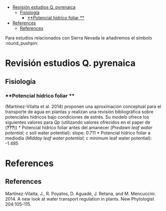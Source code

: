 -   [Revisión estudios Q. pyrenaica](#revision-estudios-q.-pyrenaica)
    -   [Fisiología](#fisiologia)
        -   [**Potencial hídrico foliar **](#potencial-hidrico-foliar)
-   [References](#references)
    -   [References](#references-1)

Para estudios relacionados con Sierra Nevada le añadiremos el símbolo :round\_pushpin:

Revisión estudios Q. pyrenaica
==============================

Fisiología
----------

### **Potencial hídrico foliar **

(Martínez-Vilalta et al. 2014) proponen una aproximación conceptual para el transporte de agua en plantas y realizan una revisión bibliográfica sobre potenciales hídricos bajo condiciones de estrés. Su modelo ofrece los siguientes valores para *Qp* (utilizando valores ofrecidos en el paper de (<span class="citeproc-not-found" data-reference-id="RodriguezCalcerrada2007">**???**</span>)) \* Potencial hídrico foliar antes del amanecer (*Predawn leaf water potential*; *c* soil water potential): slope: 0.711 \* Potencial hídrico foliar a mediodía (*Midday leaf water potential*; *c* minimum leaf water potential): -1.485

References
==========

References
----------

Martínez-Vilalta, J., R. Poyatos, D. Aguadé, J. Retana, and M. Mencuccini. 2014. A new look at water transport regulation in plants. New Phytologist 204:105–115.
